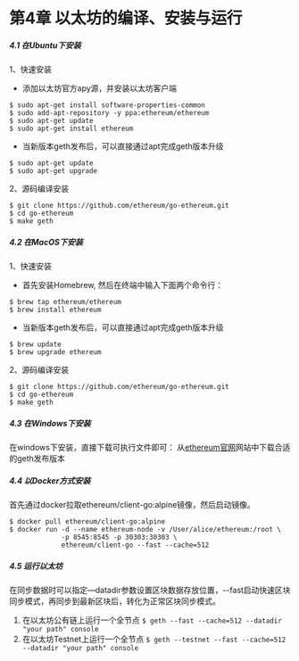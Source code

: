 # 第4章 以太坊的编译、安装与运行
##### 4.1 在Ubuntu下安装
1、快速安装
- 添加以太坊官方apy源，并安装以太坊客户端
```
$ sudo apt-get install software-properties-common
$ sudo add-apt-repository -y ppa:ethereum/ethereum
$ sudo apt-get update
$ sudo apt-get install ethereum
```

- 当新版本geth发布后，可以直接通过apt完成geth版本升级
```
$ sudo apt-get update
$ sudo apt-get upgrade
```

2、源码编译安装

```
$ git clone https://github.com/ethereum/go-ethereum.git
$ cd go-ethereum
$ make geth
```

##### 4.2 在MacOS下安装
1、快速安装

- 首先安装Homebrew, 然后在终端中输入下面两个命令行：
```
$ brew tap ethereum/ethereum
$ brew install ethereum
```

- 当新版本geth发布后，可以直接通过apt完成geth版本升级
```
$ brew update
$ brew upgrade ethereum
```

2、源码编译安装
```
$ git clone https://github.com/ethereum/go-ethereum.git
$ cd go-ethereum
$ make geth
```

##### 4.3 在Windows下安装
在windows下安装，直接下载可执行文件即可：
从[ethereum官网](https://geth.ethereum.org/downloads/)网站中下载合适的geth发布版本

##### 4.4 以Docker方式安装
首先通过docker拉取ethereum/client-go:alpine镜像，然后启动镜像。
```
$ docker pull ethereum/client-go:alpine
$ docker run -d --name ethereum-node -v /User/alice/ethereum:/root \
             -p 8545:8545 -p 30303:30303 \
			 ethereum/client-go --fast --cache=512
```

##### 4.5 运行以太坊
在同步数据时可以指定—datadir参数设置区块数据存放位置，--fast启动快速区块同步模式，再同步到最新区块后，转化为正常区块同步模式。
1. 在以太坊公有链上运行一个全节点
`$ geth --fast --cache=512 --datadir "your path" console`
2. 在以太坊Testnet上运行一个全节点
`$ geth --testnet --fast --cache=512 --datadir "your path" console`